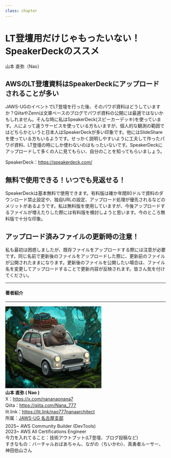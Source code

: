 ```yaml
---
class: chapter
---
```


# LT登壇用だけじゃもったいない！SpeakerDeckのススメ

<div class="flush-right">
山本 直弥（Nao）
</div>


## AWSのLT登壇資料はSpeakerDeckにアップロードされることが多い
JAWS-UGのイベントでLT登壇を行った後、そのパワポ資料はどうしていますか？QiitaやZennは文章ベースのブログでパワポ資料の公開には最適ではないかもしれません。そんな時に私はSpeakerDeck(スピーカーデッキ)を使っています。人によって違うサービスを使っている方もいますが、個人的な観測の範囲ではどちらかというと日本人はSpeakerDeckが多い印象です。他にはSlideShareを使っている方もいるようです。せっかく説明しやすいように工夫して作ったパワポ資料、LT登壇の時にしか使わないのはもったいないです。SpeakerDeckにアップロードして多くの人に見てもらい、自分のことを知ってもらいましょう。  

SpeakerDeck：https://speakerdeck.com/

## 無料で使用できる！いつでも見返せる！
SpeakerDeckは基本無料で使用できます。有料版は確か年間80ドルで資料のダウンロード禁止設定や、独自URLの設定、アップロード処理が優先されるなどのメリットがあるようです。私は無料版を使用していますが、今後アップロードするファイルが増えたりした際には有料版を検討しようと思います。今のところ無料版で十分な印象。  

## アップロード済みファイルの更新時の注意！
私も最初は困惑しましたが、既存ファイルをアップロードする際には注意が必要です。同じ名前で更新後のファイルをアップロードした際に、更新前のファイルが公開されたままになります。更新後のファイルを公開したい場合は、ファイル名を変更してアップロードすることで更新内容が反映されます。皆さん気を付けてください。  

<hr class="page-wrap" />

#### 著者紹介

---

<div class="author-profile">
    <img src="images/naosan.jpg" width="60%">
    <div>
        <div>
            <b>山本 直弥 ( Nao )</b></br> 
            X：<a href="https://x.com/nananaonana7">https://x.com/nananaonana7</a></br> 
            Qiita：<a href="https://qiita.com/Nana_777">https://qiita.com/Nana_777</a></br> 
            lit.link：<a href="https://qiita.com/Nana_777">https://lit.link/nao777nanaarchitect</a></br> 
            所属：<a href="https://jawsug-nagoya.connpass.com/">JAWS-UG 名古屋支部</a>
        </div>
    </div>
</div>
<p style="margin-top: 0.5em; margin-bottom: 2em;">
2025~ AWS Community Builder (DevTools) </br> 
2023~ AWS All Certifications Engineer </br> 
今力を入れてること：技術アウトプット(LT登壇、ブログ投稿など) </br> 
すきなもの：バーチャルおばあちゃん、ながの（ちいかわ）、真勇者ルーサー、神田伯山さん </br> 
</p>